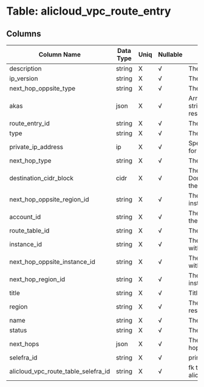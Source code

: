 # Table: alicloud_vpc_route_entry

## Columns 

|  Column Name   |  Data Type  | Uniq | Nullable | Description | 
|  ----  | ----  | ----  | ----  | ---- | 
| description | string | X | √ | The description of the VRouter. | 
| ip_version | string | X | √ | The version of the IP protocol. | 
| next_hop_oppsite_type | string | X | √ | The type of the next hop. | 
| akas | json | X | √ | Array of globally unique identifier strings (also known as) for the resource. | 
| route_entry_id | string | X | √ | The ID of the route entry. | 
| type | string | X | √ | The type of the route entry. | 
| private_ip_address | ip | X | √ | Specifies the private ip address for the route entry. | 
| next_hop_type | string | X | √ | The type of the next hop. | 
| destination_cidr_block | cidr | X | √ | The destination Classless Inter-Domain Routing (CIDR) block of the route entry. | 
| next_hop_oppsite_region_id | string | X | √ | The region where the next hop instance is deployed. | 
| account_id | string | X | √ | The Alicloud Account ID in which the resource is located. | 
| route_table_id | string | X | √ | The ID of the route table. | 
| instance_id | string | X | √ | The ID of the instance associated with the next hop. | 
| next_hop_oppsite_instance_id | string | X | √ | The ID of the instance associated with the next hop. | 
| next_hop_region_id | string | X | √ | The region where the next hop instance is deployed. | 
| title | string | X | √ | Title of the resource. | 
| region | string | X | √ | The Alicloud region in which the resource is located. | 
| name | string | X | √ | The name of the route entry. | 
| status | string | X | √ | The status of the route entry. | 
| next_hops | json | X | √ | The information about the next hop. | 
| selefra_id | string | X | √ | primary keys value md5 | 
| alicloud_vpc_route_table_selefra_id | string | X | √ | fk to alicloud_vpc_route_table.selefra_id | 


